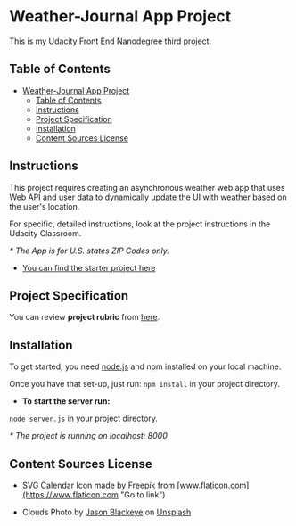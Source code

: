 # Weather-Journal App Project

This is my Udacity Front End Nanodegree third project.

## Table of Contents

- [Weather-Journal App Project](#weather-journal-app-project)
  - [Table of Contents](#table-of-contents)
  - [Instructions](#instructions)
  - [Project Specification](#project-specification)
  - [Installation](#installation)
  - [Content Sources License](#content-sources-license)

## Instructions

This project requires creating an asynchronous weather web app that uses Web API and user data to dynamically update the UI with weather based on the user's location.

For specific, detailed instructions, look at the project instructions in the Udacity Classroom.

_\* The App is for U.S. states ZIP Codes only._

* [You can find the starter project here](https://github.com/udacity/fend/tree/refresh-2019/projects/weather-journal-app "Go to link")

## Project Specification

You can review **project rubric** from [here](https://review.udacity.com/#!/rubrics/2655/view "Go to link").

## Installation

To get started, you need [node.js](https://nodejs.org/en/download "Go to link") and npm installed on your local machine.

Once you have that set-up, just run: `npm install` in your project directory.

* __To start the server run:__

`node server.js` in your project directory.

 _\* The project is running on localhost: 8000_

## Content Sources License

* SVG Calendar Icon made by [Freepik](https://www.flaticon.com/authors/freepik "Go to link") from [www.flaticon.com](https://www.flaticon.com "Go to link")

*  Clouds Photo by [Jason Blackeye](https://unsplash.com/@jeisblack?utm_source=unsplash&utm_medium=referral&utm_content=creditCopyText "Go to link") on [Unsplash](https://unsplash.com "Go to link")
